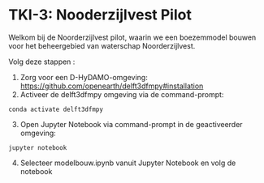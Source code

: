 # TKI-3: Nooderzijlvest Pilot

Welkom bij de Noorderzijlvest pilot, waarin we een boezemmodel bouwen voor het beheergebied van waterschap Noorderzijlvest.

Volg deze stappen	:
1. Zorg voor een D-HyDAMO-omgeving: https://github.com/openearth/delft3dfmpy#installation
1. Activeer de delft3dfmpy omgeving via de command-prompt:
```
conda activate delft3dfmpy
```
3. Open Jupyter Notebook via command-prompt in de geactiveerder omgeving:
```
jupyter notebook
```
4. Selecteer modelbouw.ipynb vanuit Jupyter Notebook en volg de notebook